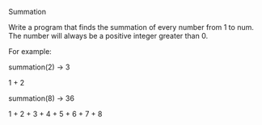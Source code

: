 Summation

Write a program that finds the summation of every number from 1 to num. The number will always be a positive integer greater than 0.

For example:

summation(2) -> 3

1 + 2

summation(8) -> 36

1 + 2 + 3 + 4 + 5 + 6 + 7 + 8
